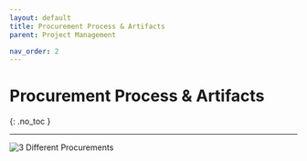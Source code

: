 ```yaml
---
layout: default
title: Procurement Process & Artifacts
parent: Project Management

nav_order: 2
---
```

# Procurement Process & Artifacts
{: .no_toc }

---



![3 Different Procurements]("../../assets/images/Procurement_2019-12-16.png")
